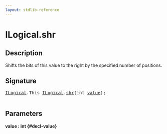 ```yaml
---
layout: stdlib-reference
---
```


# ILogical\.shr

## Description

Shifts the bits of this value to the right by the specified number of positions.




## Signature 

<pre>
<a href="/stdlib-reference/interfaces/ilogical-01/index" class="code_type">ILogical</a>.<span class="code_keyword">This</span> <a href="/stdlib-reference/interfaces/ilogical-01/index" class="code_type">ILogical</a>.<a href="/stdlib-reference/interfaces/ilogical-01/shr">shr</a>(<span class="code_keyword">int</span> <a href="/stdlib-reference/interfaces/ilogical-01/shr#decl-value" class="code_param">value</a>);

</pre>

## Parameters

#### value  : int {#decl-value}

